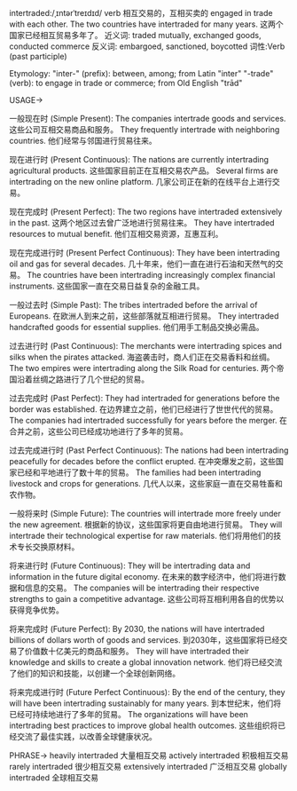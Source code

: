 intertraded:/ˌɪntərˈtreɪdɪd/
verb
相互交易的，互相买卖的
engaged in trade with each other.
The two countries have intertraded for many years. 这两个国家已经相互贸易多年了。
近义词: traded mutually, exchanged goods,  conducted commerce
反义词: embargoed, sanctioned, boycotted
词性:Verb (past participle)


Etymology:
"inter-" (prefix): between, among; from Latin "inter"
"-trade" (verb): to engage in trade or commerce; from Old English "trād"


USAGE->

一般现在时 (Simple Present):
The companies intertrade goods and services. 这些公司互相交易商品和服务。
They frequently intertrade with neighboring countries. 他们经常与邻国进行贸易往来。


现在进行时 (Present Continuous):
The nations are currently intertrading agricultural products. 这些国家目前正在互相交易农产品。
Several firms are intertrading on the new online platform. 几家公司正在新的在线平台上进行交易。


现在完成时 (Present Perfect):
The two regions have intertraded extensively in the past. 这两个地区过去曾广泛地进行贸易往来。
They have intertraded resources to mutual benefit. 他们互相交易资源，互惠互利。


现在完成进行时 (Present Perfect Continuous):
They have been intertrading oil and gas for several decades. 几十年来，他们一直在进行石油和天然气的交易。
The countries have been intertrading increasingly complex financial instruments. 这些国家一直在交易日益复杂的金融工具。


一般过去时 (Simple Past):
The tribes intertraded before the arrival of Europeans. 在欧洲人到来之前，这些部落就互相进行贸易。
They intertraded handcrafted goods for essential supplies. 他们用手工制品交换必需品。


过去进行时 (Past Continuous):
The merchants were intertrading spices and silks when the pirates attacked. 海盗袭击时，商人们正在交易香料和丝绸。
The two empires were intertrading along the Silk Road for centuries.  两个帝国沿着丝绸之路进行了几个世纪的贸易。


过去完成时 (Past Perfect):
They had intertraded for generations before the border was established. 在边界建立之前，他们已经进行了世世代代的贸易。
The companies had intertraded successfully for years before the merger.  在合并之前，这些公司已经成功地进行了多年的贸易。


过去完成进行时 (Past Perfect Continuous):
The nations had been intertrading peacefully for decades before the conflict erupted. 在冲突爆发之前，这些国家已经和平地进行了数十年的贸易。
The families had been intertrading livestock and crops for generations.  几代人以来，这些家庭一直在交易牲畜和农作物。


一般将来时 (Simple Future):
The countries will intertrade more freely under the new agreement. 根据新的协议，这些国家将更自由地进行贸易。
They will intertrade their technological expertise for raw materials. 他们将用他们的技术专长交换原材料。


将来进行时 (Future Continuous):
They will be intertrading data and information in the future digital economy. 在未来的数字经济中，他们将进行数据和信息的交易。
The companies will be intertrading their respective strengths to gain a competitive advantage. 这些公司将互相利用各自的优势以获得竞争优势。


将来完成时 (Future Perfect):
By 2030, the nations will have intertraded billions of dollars worth of goods and services. 到2030年，这些国家将已经交易了价值数十亿美元的商品和服务。
They will have intertraded their knowledge and skills to create a global innovation network. 他们将已经交流了他们的知识和技能，以创建一个全球创新网络。


将来完成进行时 (Future Perfect Continuous):
By the end of the century, they will have been intertrading sustainably for many years. 到本世纪末，他们将已经可持续地进行了多年的贸易。
The organizations will have been intertrading best practices to improve global health outcomes. 这些组织将已经交流了最佳实践，以改善全球健康状况。



PHRASE->
heavily intertraded 大量相互交易
actively intertraded 积极相互交易
rarely intertraded 很少相互交易
extensively intertraded 广泛相互交易
globally intertraded 全球相互交易
